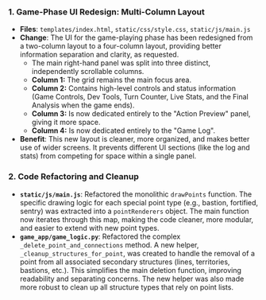 ### 1. Game-Phase UI Redesign: Multi-Column Layout
- **Files**: `templates/index.html`, `static/css/style.css`, `static/js/main.js`
- **Change**: The UI for the game-playing phase has been redesigned from a two-column layout to a four-column layout, providing better information separation and clarity, as requested.
  - The main right-hand panel was split into three distinct, independently scrollable columns.
  - **Column 1:** The grid remains the main focus area.
  - **Column 2:** Contains high-level controls and status information (Game Controls, Dev Tools, Turn Counter, Live Stats, and the Final Analysis when the game ends).
  - **Column 3:** Is now dedicated entirely to the "Action Preview" panel, giving it more space.
  - **Column 4:** Is now dedicated entirely to the "Game Log".
- **Benefit**: This new layout is cleaner, more organized, and makes better use of wider screens. It prevents different UI sections (like the log and stats) from competing for space within a single panel.

### 2. Code Refactoring and Cleanup
- **`static/js/main.js`**: Refactored the monolithic `drawPoints` function. The specific drawing logic for each special point type (e.g., bastion, fortified, sentry) was extracted into a `pointRenderers` object. The main function now iterates through this map, making the code cleaner, more modular, and easier to extend with new point types.
- **`game_app/game_logic.py`**: Refactored the complex `_delete_point_and_connections` method. A new helper, `_cleanup_structures_for_point`, was created to handle the removal of a point from all associated secondary structures (lines, territories, bastions, etc.). This simplifies the main deletion function, improving readability and separating concerns. The new helper was also made more robust to clean up all structure types that rely on point lists.
